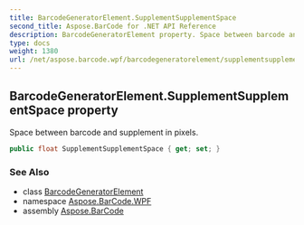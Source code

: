 ```yaml
---
title: BarcodeGeneratorElement.SupplementSupplementSpace
second_title: Aspose.BarCode for .NET API Reference
description: BarcodeGeneratorElement property. Space between barcode and supplement in pixels
type: docs
weight: 1380
url: /net/aspose.barcode.wpf/barcodegeneratorelement/supplementsupplementspace/
---
```

## BarcodeGeneratorElement.SupplementSupplementSpace property

Space between barcode and supplement in pixels.

```csharp
public float SupplementSupplementSpace { get; set; }
```

### See Also

* class [BarcodeGeneratorElement](../)
* namespace [Aspose.BarCode.WPF](../../barcodegeneratorelement/)
* assembly [Aspose.BarCode](../../../)


